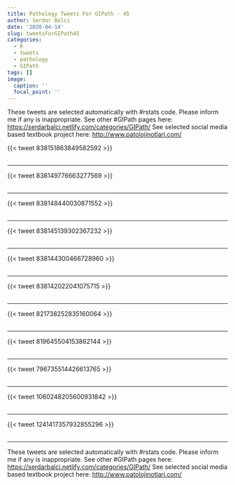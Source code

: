 ```yaml
---
title: Pathology Tweets For GIPath - 45
author: Serdar Balci
date: '2020-04-14'
slug: tweetsForGIPath45
categories:
  - R
  - tweets
  - pathology
  - GIPath
tags: []
image:
  caption: ''
  focal_point: ''
---
```



These tweets are selected automatically with #rstats code. Please inform me if any is inappropriate.
See other #GIPath pages here: https://serdarbalci.netlify.com/categories/GIPath/ 
See selected social media based textbook project here: http://www.patolojinotlari.com/

{{< tweet 838151863849582592 >}}
<br>
<br>
<hr>
{{< tweet 838149776663277569 >}}
<br>
<br>
<hr>
{{< tweet 838148440030871552 >}}
<br>
<br>
<hr>
{{< tweet 838145139302367232 >}}
<br>
<br>
<hr>
{{< tweet 838144300466728960 >}}
<br>
<br>
<hr>
{{< tweet 838142022041075715 >}}
<br>
<br>
<hr>
{{< tweet 821738252835160064 >}}
<br>
<br>
<hr>
{{< tweet 819645504153862144 >}}
<br>
<br>
<hr>
{{< tweet 796735514426613765 >}}
<br>
<br>
<hr>
{{< tweet 1060248205600931842 >}}
<br>
<br>
<hr>
{{< tweet 1241417357932855296 >}}
<br>
<br>
<hr>


These tweets are selected automatically with #rstats code. Please inform me if any is inappropriate.
See other #GIPath pages here: https://serdarbalci.netlify.com/categories/GIPath/ 
See selected social media based textbook project here: http://www.patolojinotlari.com/
